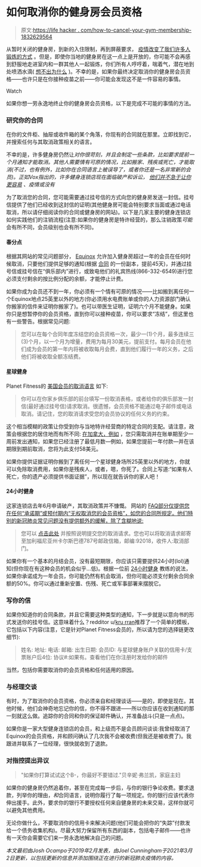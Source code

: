# 如何取消你的健身房会员资格

> 原文:[https://life hacker . com/how-to-cancel-your-gym-membership-1832629564](https://lifehacker.com/how-to-cancel-your-gym-membership-1832629564)

从暂时关闭的健身房，到新的入住限制，再到屏蔽要求， [疫情改变了我们许多人锻炼的方式](https://lifehacker.com/the-best-reasons-to-work-out-at-home-according-to-our-1846095188) 。但是，即使你当地的健身房在这一点上是开放的，你可能不会再感到舒服地走进室内和一群其他人一起锻炼，你们所有人哼哼着，喘着气，潜在地到处喷洒水滴( [想不出为什么](https://vitals.lifehacker.com/if-everyone-isnt-masking-up-at-your-gym-stay-home-1846383523?_ga=2.10479349.1528767182.1614634622-1165515971.1606746987) )。不幸的是，如果你最终决定取消你的健身房会员资格——也许只是在你接种疫苗之前——你可能会发现这不是一件容易的事情。

Watch

如果你想一劳永逸地终止你的健身房会员资格，以下是完成不可能的事情的方法。

### **研究你的合同**

在你的文件柜、抽屉或收件箱的某个角落，你现有的合同就在那里。立即找到它，并搜索任何与其取消政策相关的语言。

不幸的是，许多健身房仍然让*对你很苛刻，并且会制定一些条款，比如要求提前一个月通知才能取消。其他人需要情有可原的情况，比如搬家、残疾或死亡，才能取消(不过，也有例外，比如你在合同语言上被误导了，或者你还是一名非常新的会员)。正如Vox指出的，许多健身连锁店现在面临破产和诉讼， [他们并不急于让你更容易](https://www.vox.com/the-goods/21497534/cancel-gym-membership-crunch-equinox-planet-fitness) 、疫情或没有*

为了取消您的合同，您可能需要通过挂号信的方式向您的健身房发送一封信。挂号信提供了他们已经收到这封信的证明(其他健身房可能会特别要求当面或通过电话取消，所以请仔细阅读你的合同或健身房的网站)。以下是几家主要的健身连锁店如何实践他们的注销流程(注意:如果你的健身房是特许经营的，那么注销政策*可能*会有所不同，会员级别也会有所不同)。

#### **春分点**

根据其网站的常见问题部分， [Equinox](https://d3aencwbm6zmht.cloudfront.net/asset/224131/manual_highlighted.pdf) 允许加入健身房超过一年的会员在任何时候取消，只要他们提供足够的通知(根据 [合同](https://d3aencwbm6zmht.cloudfront.net/asset/224131/manual_highlighted.pdf) 的一份副本，提前45天)，并通过挂号信或挂号信在“俱乐部内”进行，或致电他们的礼宾热线(866-332-6549)进行您必须支付剩余的按比例分配的余额，才能停止计费。

如果你成为会员还不到一年，你必须有一个情有可原的情况——比如搬到离任何一个Equinox地点25英里以外的地方(你必须用水电费账单或你的人力资源部门确认你搬家的信件来证明你搬家了)。也可以带医生证明，证明六个月不能健身。如果你只是想暂停你的会员资格，直到你可以接种疫苗，你可以要求“冻结”，但这里也有一些警告。根据常见问题:

> 您可以在每个合同年度冻结您的会员资格一次，最少一(1)个月，最多连续三(3)个月，以一个月为增量，费用为每月30美元，提前支付。每月会员在他们成为会员的第一年内将被收取每月会费，直到他们履行一年的义务，之后他们将被收取全额冻结费。

#### **星球健身**

Planet Fitness的 [美国会员的取消语言](https://www.planetfitness.com/about-planet-fitness/customer-service/membership-faqs) 如下:

> 你可以在你家乡俱乐部的前台填写一份取消表格，或者给你的俱乐部发一封信(最好通过挂号信)请求取消。很遗憾，会员资格不能通过电子邮件或电话取消。请记住，您的取消请求受您的会员协议的任何义务的约束。

这个相当模糊的政策让你受到你与当地特许经营商的特定合同的支配。请注意，政策会根据您的居住地而有所不同: [在加拿大，例如](https://www.planetfitness.ca/about-planet-fitness/planet-fitness-policies) ，您只需取消并在账单期至少一周前发出通知，如果您已经注册了最低月数—例如，如果您提前一年付款—并在该期限到期前取消，您将为此支付58美元。

如果你提供证据证明你搬到了离任何一个星球健身场所25英里以外的地方，你就可以免除取消费用，如果你是残疾人，或者，嗯，你死了。合同上写道:“如果有人死亡，你的遗产必须提供书面证据”，所以现在就告诉你的家人吧！

#### **24小时健身**

这家连锁店去年6月申请破产，其取消政策并不慷慨。 网站的 [FAQ部分仅提供您在任何“承诺期”或预付期内“无权取消您的会员资格”，如您的合同所规定。他们特别的新冠肺炎常见问题没有提供额外的缓解，除了含糊地说:](https://www.24hourfitness.com/company/faq/)

> 您可以 [点击此处](https://www.24hourfitness.com/membership/cancel/) 并按照说明提交您的取消请求。您也可以将取消请求邮寄至加利福尼亚州卡尔斯巴德787号邮政信箱，邮编:92018，收件人:取消部门。

如果你有一个基本的月结会员，没有最短期限，你应该只需要提供24小时(lol)通知(但你现在有这种会员的机会似乎...低)。根据一位前 [24小时健身](https://www.quora.com/I-have-a-12-month-commitment-plan-at-24-Hour-Fitness-how-can-I-get-out-of-that-plan) 教练的说法，如果你承诺成为一年会员，你可能仍然有机会取消，但你可能必须支付剩余合同余额的50%。你可以通过重新安置、伤残、死亡或军事部署来摆脱它。

### 写你的信

如果你知道你的合同条款，并且它需要这种类型的通知，下一步就是以意向书的形式发送你的挂号信。这意味着什么？redditor u/[kru rran](https://www.reddit.com/user/krurran)推荐了一个简单的模板，它包括以下内容(注意，它是针对Planet Fitness会员的，所以请为您的选择链更改细节):

> 姓名:
> 地址:
> 电话:
> 邮箱:
> 出生日期:
> 会员ID:
> 与星球健身账户关联的信用卡/支票账户后4位:
> 协议#:如果有。查看他们在你注册时发给你的邮件

当然，包括你需要取消你的会员资格和任何适用的原因。

### **与经理交谈**

有时，为了取消你的会员资格，你必须亲自和经理谈话——是的，即使是现在。其他时候，他们会神奇地忘记你的信，你不得不跟进——所以你应该在收到通知的那一刻就这么做。追踪你的合同和你的保证邮件确认，并准备战斗(只是一点点)。

如果你是一家大型健身连锁店的会员，和上级而不是会员顾问谈谈:我曾经取消了Equinox的会员资格，并和顾问确认了几次我不会被收费(但我还是被收费了)。我跟进并联系了一位经理，很快就收到了退款。

### **对指控提出异议**

> "如果你打算试试这个B-，你最好不要错过."贝辛妮·弗兰凯，家庭主妇

如果你的健身房仍然追着你，甚至在完成每一步后，与你的银行争论收费。要求退款，列举你的理由，*和*合同语言，说明你履行了每一项规定。你的银行应该代表你伸出援手。此外，要求你的银行不要授权任何来自健身房的未来交易，这样你就可以避免其他费用。

无论你做什么，不要取消你的信用卡来解决问题(他们可能会把你的“失踪”付款发给一个债务收集机构)。尽最大努力保留所有东西的副本，包括电子邮件——也许有一天你会需要它们来一劳永逸地解决自己的问题。

*本文最初由Josh Ocampo于2019年2月发表，由Joel Cunningham于2021年3月2日更新，以包括更新的信息并添加围绕正在进行的新冠肺炎疫情的内容。*